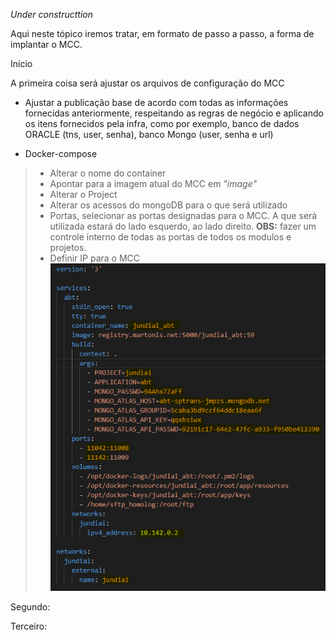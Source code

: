_Under constructtion_


Aqui neste tópico iremos tratar, em formato de passo a passo, a forma de implantar o MCC.



Inicio

A primeira coisa será ajustar os arquivos de configuração do MCC


- Ajustar a publicação base de acordo com todas as informações fornecidas anteriormente, respeitando as regras de negócio e aplicando os itens fornecidos pela infra, como por exemplo, banco de dados ORACLE (tns, user, senha), banco Mongo (user, senha e url)

- Docker-compose<br>
> - Alterar o nome do container
> - Apontar para a imagem atual do MCC em _"image"_
> - Alterar o Project
> - Alterar os acessos do mongoDB para o que será utilizado
> - Portas, selecionar as portas designadas para o MCC. A que será utilizada estará do lado esquerdo, ao lado direito. **OBS:** fazer um controle interno de todas as portas de todos os modulos e projetos.
> - Definir IP para o MCC
![image.png](/.attachments/image-ad1c2f97-4144-42d8-8707-abb5567cc92e.png)

Segundo:



Terceiro:

